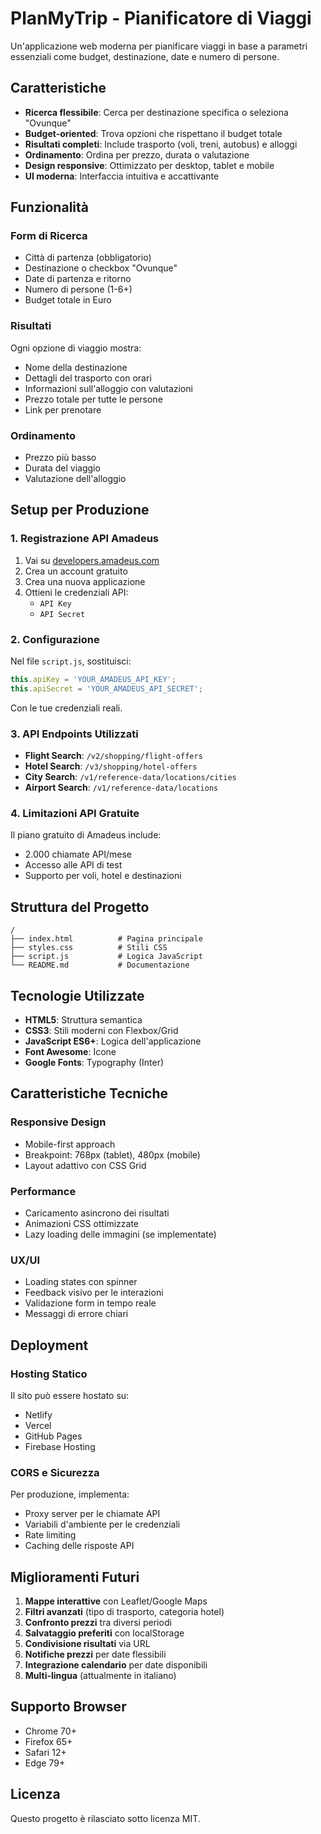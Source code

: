# PlanMyTrip - Pianificatore di Viaggi

Un'applicazione web moderna per pianificare viaggi in base a parametri essenziali come budget, destinazione, date e numero di persone.

## Caratteristiche

- **Ricerca flessibile**: Cerca per destinazione specifica o seleziona "Ovunque"
- **Budget-oriented**: Trova opzioni che rispettano il budget totale
- **Risultati completi**: Include trasporto (voli, treni, autobus) e alloggi
- **Ordinamento**: Ordina per prezzo, durata o valutazione
- **Design responsive**: Ottimizzato per desktop, tablet e mobile
- **UI moderna**: Interfaccia intuitiva e accattivante

## Funzionalità

### Form di Ricerca
- Città di partenza (obbligatorio)
- Destinazione o checkbox "Ovunque"
- Date di partenza e ritorno
- Numero di persone (1-6+)
- Budget totale in Euro

### Risultati
Ogni opzione di viaggio mostra:
- Nome della destinazione
- Dettagli del trasporto con orari
- Informazioni sull'alloggio con valutazioni
- Prezzo totale per tutte le persone
- Link per prenotare

### Ordinamento
- Prezzo più basso
- Durata del viaggio
- Valutazione dell'alloggio

## Setup per Produzione

### 1. Registrazione API Amadeus

1. Vai su [developers.amadeus.com](https://developers.amadeus.com)
2. Crea un account gratuito
3. Crea una nuova applicazione
4. Ottieni le credenziali API:
   - `API Key`
   - `API Secret`

### 2. Configurazione

Nel file `script.js`, sostituisci:
```javascript
this.apiKey = 'YOUR_AMADEUS_API_KEY';
this.apiSecret = 'YOUR_AMADEUS_API_SECRET';
```

Con le tue credenziali reali.

### 3. API Endpoints Utilizzati

- **Flight Search**: `/v2/shopping/flight-offers`
- **Hotel Search**: `/v3/shopping/hotel-offers`
- **City Search**: `/v1/reference-data/locations/cities`
- **Airport Search**: `/v1/reference-data/locations`

### 4. Limitazioni API Gratuite

Il piano gratuito di Amadeus include:
- 2.000 chiamate API/mese
- Accesso alle API di test
- Supporto per voli, hotel e destinazioni

## Struttura del Progetto

```
/
├── index.html          # Pagina principale
├── styles.css          # Stili CSS
├── script.js           # Logica JavaScript
└── README.md           # Documentazione
```

## Tecnologie Utilizzate

- **HTML5**: Struttura semantica
- **CSS3**: Stili moderni con Flexbox/Grid
- **JavaScript ES6+**: Logica dell'applicazione
- **Font Awesome**: Icone
- **Google Fonts**: Typography (Inter)

## Caratteristiche Tecniche

### Responsive Design
- Mobile-first approach
- Breakpoint: 768px (tablet), 480px (mobile)
- Layout adattivo con CSS Grid

### Performance
- Caricamento asincrono dei risultati
- Animazioni CSS ottimizzate
- Lazy loading delle immagini (se implementate)

### UX/UI
- Loading states con spinner
- Feedback visivo per le interazioni
- Validazione form in tempo reale
- Messaggi di errore chiari

## Deployment

### Hosting Statico
Il sito può essere hostato su:
- Netlify
- Vercel
- GitHub Pages
- Firebase Hosting

### CORS e Sicurezza
Per produzione, implementa:
- Proxy server per le chiamate API
- Variabili d'ambiente per le credenziali
- Rate limiting
- Caching delle risposte API

## Miglioramenti Futuri

1. **Mappe interattive** con Leaflet/Google Maps
2. **Filtri avanzati** (tipo di trasporto, categoria hotel)
3. **Confronto prezzi** tra diversi periodi
4. **Salvataggio preferiti** con localStorage
5. **Condivisione risultati** via URL
6. **Notifiche prezzi** per date flessibili
7. **Integrazione calendario** per date disponibili
8. **Multi-lingua** (attualmente in italiano)

## Supporto Browser

- Chrome 70+
- Firefox 65+
- Safari 12+
- Edge 79+

## Licenza

Questo progetto è rilasciato sotto licenza MIT.